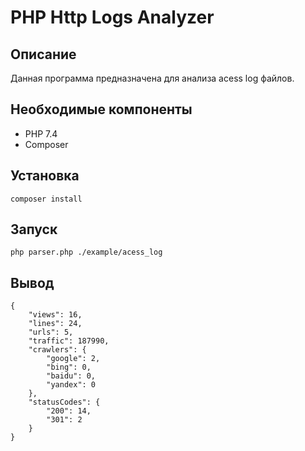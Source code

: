 PHP Http Logs Analyzer
==================

Описание
-----
Данная программа предназначена для анализа acess log файлов.

Необходимые компоненты
-----
- PHP 7.4
- Composer

Установка
-----
```shell
composer install
```

Запуск
-----
```shell
php parser.php ./example/acess_log
```

Вывод
-----
```shell
{
    "views": 16,
    "lines": 24,
    "urls": 5,
    "traffic": 187990,
    "crawlers": {
        "google": 2,
        "bing": 0,
        "baidu": 0,
        "yandex": 0
    },
    "statusCodes": {
        "200": 14,
        "301": 2
    }
}
```